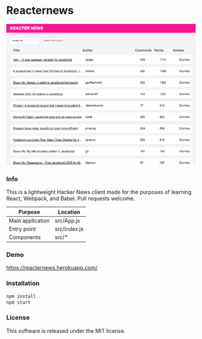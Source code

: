 # Reacternews
![Screenshot](/documentation/screenshot.png?raw=true "Screenshot")


### Info
This is a lightweight Hacker News client made for the purposes of learning React, Webpack, and Babel. Pull requests welcome.

Purpose | Location
------------ | -------------
Main application | src/App.js
Entry point | src/index.js
Components | src/*

### Demo
https://reacternews.herokuapp.com/

### Installation
```
npm install
npm start
```

### License
This software is released under the MIT license.